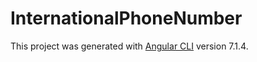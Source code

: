 # InternationalPhoneNumber

This project was generated with [Angular CLI](https://github.com/angular/angular-cli) version 7.1.4.

